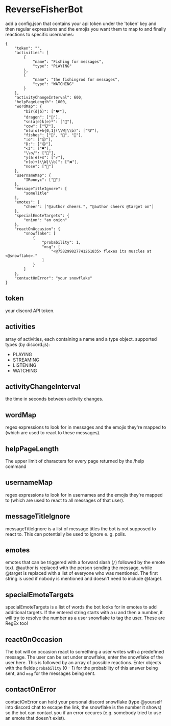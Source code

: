 # ReverseFisherBot

add a config.json that contains your api token under the 'token' key and then regular expressions and the emojis you want them to map to and finally reactions to specific usernames:
```
{
    "token": "",
    "activities": [
        {
            "name": "Fishing for messages",
            "type": "PLAYING"
        },
        {
            "name": "the fishingrod for messages",
            "type": "WATCHING"
        }
    ],
    "activityChangeInterval": 600,
    "helpPageLength": 1000,
    "wordMap": {
        "bir(d|b)": ["🐦"],
        "dragon": ["🐉"],
        "sn(a|e)k(e)*": ["🐍"],
        "cow": ["🐮"],
        "m(u|o)+h{0,1}(\\W|\\b)": ["🐮"],
        "fishes": ["🐠", "🐡", "🍥"],
        ":o": ["😮"],
        "D:": ["😦"],
        "<3": ["♥"],
        "\\o/": ["🎉"],
        "y(a|e)+s": ["✔"],
        "n(o)+(\\W|\\b)": ["❌"],
        "nose": ["👃"]
    },
    "usernameMap": {
        "IRonnyc": ["👼"]
    },
    "messageTitleIgnore": [
        "someTitle"
    ],
    "emotes": {
        "cheer": ["@author cheers.", "@author cheers @target on"]
    },
    "specialEmoteTargets": {
        "onion": "an onion"
    },
    "reactOnOccasion": {
        "snowflake": [
            {
                "probability": 1,
                "msg": [
                    "<@758299827741261835> flexes its muscles at <@snowflake>."
                ]
            }
        ]
    },
    "contactOnError": "your snowflake"
}
```

## token
your discord API token.

## activities
array of activities, each containing a name and a type object. supported types (by discord.js):
 - PLAYING
 - STREAMING
 - LISTENING
 - WATCHING

## activityChangeInterval
the time in seconds between activity changes.

## wordMap
regex expressions to look for in messages and the emojis they're mapped to (which are used to react to these messages).

## helpPageLength
The upper limit of characters for every page returned by the /help command

## usernameMap
regex expressions to look for in usernames and the emojis they're mapped to (which are used to react to all messages of that user).

## messageTitleIgnore
messageTitleIgnore is a list of message titles the bot is not supposed to react to. This can potentially be used to ignore e. g. polls.

## emotes
emotes that can be triggered with a forward slash (`/`) followed by the emote text. @author is replaced with the person sending the message, while @target is replaced with a list of everyone who was mentioned. The first string is used if nobody is mentioned and doesn't need to include @target.

## specialEmoteTargets
specialEmoteTargets is a list of words the bot looks for in emotes to add additional targets. If the entered string starts with a u and then a number, it will try to resolve the number as a user snowflake to tag the user. These are RegEx too!

## reactOnOccasion
The bot will on occasion react to something a user writes with a predefined message. The user can be set under snowflake, enter the snowflake of the user here.
This is followed by an array of possible reactions. Enter objects with the fields `probability` (0 - 1) for the probability of this answer being sent, and `msg` for the messages being sent.

## contactOnError
contactOnError can hold your personal discord snowflake (type \@yourself into discord chat to escape the link, the snowflake is the number it shows) so the bot can contact you if an error occures (e.g. somebody tried to use an emote that doesn't exist).
